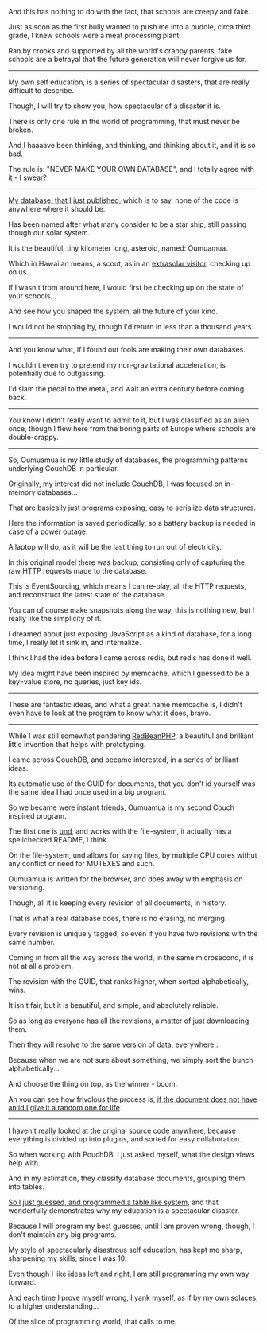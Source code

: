 And this has nothing to do with the fact,
that schools are creepy and fake.

Just as soon as the first bully wanted to push me into a puddle,
circa third grade, I knew schools were a meat processing plant.

Ran by crooks and supported by all the world's crappy parents,
fake schools are a betrayal that the future generation will never forgive us for.

---

My own self education, is a series of spectacular disasters,
that are really difficult to describe.

Though, I will try to show you,
how spectacular of a disaster it is.

There is only one rule in the world of programming,
that must never be broken.

And I haaaave been thinking, and thinking, and thinking about it,
and it is so bad.

The rule is: "NEVER MAKE YOUR OWN DATABASE",
and I totally agree with it - I swear?

---

[My database, that I just published][1],
which is to say, none of the code is anywhere where it should be.

Has been named after what many consider to be a star ship,
still passing though our solar system.

It is the beautiful, tiny kilometer long, asteroid,
named: Oumuamua.

Which in Hawaiian means,
a scout, as in an [extrasolar visitor][0], checking up on us.

If I wasn't from around here,
I would first be checking up on the state of your schools...

And see how you shaped the system,
all the future of your kind.

I would not be stopping by,
though I'd return in less than a thousand years.

---

And you know what,
if I found out fools are making their own databases.

I wouldn't even try to pretend my non‑gravitational acceleration,
is potentially due to outgassing.

I'd slam the pedal to the metal,
and wait an extra century before coming back.

---

You know I didn't really want to admit to it, but I was classified as an alien, once,
though I flew here from the boring parts of Europe where schools are double-crappy.

---

So, Oumuamua is my little study of databases,
the programming patterns underlying CouchDB in particular.

Originally, my interest did not include CouchDB,
I was focused on in-memory databases...

That are basically just programs exposing,
easy to serialize data structures.

Here the information is saved periodically,
so a battery backup is needed in case of a power outage.

A laptop will do,
as it will be the last thing to run out of electricity.

In this original model there was backup,
consisting only of capturing the raw HTTP requests made to the database.

This is EventSourcing, which means I can re-play,
all the HTTP requests, and reconstruct the latest state of the database.

You can of course make snapshots along the way,
this is nothing new, but I really like the simplicity of it.

I dreamed about just exposing JavaScript as a kind of database,
for a long time, I really let it sink in, and internalize.

I think I had the idea before I came across redis,
but redis has done it well.

My idea might have been inspired by memcache,
which I guessed to be a key=value store, no queries, just key ids.

---

These are fantastic ideas, and what a great name memcache is,
I didn't even have to look at the program to know what it does, bravo.

---

While I was still somewhat pondering [RedBeanPHP][2],
a beautiful and brilliant little invention that helps with prototyping.

I came across CouchDB, and became interested,
in a series of brilliant ideas.

Its automatic use of the GUID for documents,
that you don't id yourself was the same idea I had once used in a big program.

So we became were instant friends,
Oumuamua is my second Couch inspired program.

The first one is [und][3], and works with the file-system,
it actually has a spellchecked README, I think.

On the file-system, und allows for saving files,
by multiple CPU cores withut any conflict or need for MUTEXES and such.

Oumuamua is written for the browser,
and does away with emphasis on versioning.

Though, all it is keeping every revision of all documents,
in history.

That is what a real database does,
there is no erasing, no merging.

Every revision is uniquely tagged,
so even if you have two revisions with the same number.

Coming in from all the way across the world,
in the same microsecond, it is not at all a problem.

The revision with the GUID, that ranks higher,
when sorted alphabetically, wins.

It isn't fair,
but it is beautiful, and simple, and absolutely reliable.

So as long as everyone has all the revisions,
a matter of just downloading them.

Then they will resolve to the same version of data,
everywhere...

Because when we are not sure about something,
we simply sort the bunch alphabetically...

And choose the thing on top,
as the winner - boom.

An you can see how frivolous the process is,
[if the document does not have an id I give it a random one for life][4].

---

I haven't really looked at the original source code anywhere,
because everything is divided up into plugins, and sorted for easy collaboration.

So when working with PouchDB, I just asked myself,
what the design views help with.

And in my estimation, they classify database documents,
grouping them into tables.

[So I just guessed, and programmed a table like system][5],
and that wonderfully demonstrates why my education is a spectacular disaster.

Because I will program my best guesses, until I am proven wrong,
though, I don't maintain any big programs.

My style of spectacularly disastrous self education,
has kept me sharp, sharpening my skills, since I was 10.

Even though I like ideas left and right,
I am still programming my own way forward.

And each time I prove myself wrong,
I yank myself, as if by my own solaces, to a higher understanding...

Of the slice of programming world,
that calls to me.

[0]: https://www.youtube.com/results?search_query=oumuamua
[1]: https://www.npmjs.com/package/oumuamua
[2]: https://www.redbeanphp.com/index.php
[3]: https://github.com/fantasyui-com/und
[4]: https://github.com/catpea/oumuamua/commit/103c04d03e9069b27e3f67d837d02f5df5ef0e19#diff-e727e4bdf3657fd1d798edcd6b099d6e092f8573cba266154583a746bba0f346R12
[5]: https://github.com/catpea/oumuamua/commit/103c04d03e9069b27e3f67d837d02f5df5ef0e19#diff-e727e4bdf3657fd1d798edcd6b099d6e092f8573cba266154583a746bba0f346R47
